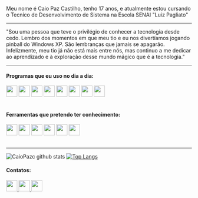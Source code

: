 Meu nome é Caio Paz Castilho, tenho 17 anos, e atualmente estou cursando o Tecníco de Desenvolvimento de Sistema na Escola SENAI "Luiz Pagliato" 

----

"Sou uma pessoa que teve o privilégio de conhecer a tecnologia desde cedo. Lembro dos momentos em que meu tio e eu nos divertíamos jogando pinball do Windows XP. São lembranças que jamais se apagarão. Infelizmente, meu tio já não está mais entre nós, mas continuo a me dedicar ao aprendizado e à exploração desse mundo mágico que é a tecnologia."



----

#### Programas que eu uso no dia a dia: 
<div>
  <img height="30em" src="https://img.shields.io/badge/HTML5-E34F26?style=for-the-badge&logo=html5&logoColor=white">
  <img height="30em" src="https://img.shields.io/badge/CSS3-1572B6?style=for-the-badge&logo=css3&logoColor=white">
  <img height="30em" src="https://img.shields.io/badge/JavaScript-F7DF1E?style=for-the-badge&logo=javascript&logoColor=white">
  <img height="30em" src="https://img.shields.io/badge/python-3670A0?style=for-the-badge&logo=python&logoColor=ffdd54">
  <img height="30em" src="https://img.shields.io/badge/GIT-E34F26?style=for-the-badge&logo=git&logoColor=white">
  <img height="30em" src="https://img.shields.io/badge/Windows-0078D6?style=for-the-badge&logo=windows&logoColor=white">
  <img height="30em" src="https://img.shields.io/badge/figma-%23F24E1E.svg?style=for-the-badge&logo=figma&logoColor=white">
  <img height="30em" src="https://img.shields.io/badge/flask-%23000.svg?style=for-the-badge&logo=flask&logoColor=white">
</div>
</br>

#### Ferramentas que pretendo ter conhecimento:
<div>
    <img height="30em" src="https://img.shields.io/badge/tailwindcss-38BDF8?style=for-the-badge&logo=tailwindcss&logoColor=white">
    <img height="30em" src="https://img.shields.io/badge/BOOTSTRAP-563d7c?style=for-the-badge&logo=bootstrap&logoColor=white">
    <img height="30em" src="https://img.shields.io/badge/react-%2320232a.svg?style=for-the-badge&logo=react&logoColor=%2361DAFB">
    <img height="30em" src="https://img.shields.io/badge/adobe%20photoshop-%2331A8FF.svg?style=for-the-badge&logo=adobe%20photoshop&logoColor=white">
    <img height="30em" src="https://img.shields.io/badge/Adobe%20Premiere%20Pro-9999FF.svg?style=for-the-badge&logo=Adobe%20Premiere%20Pro&logoColor=white">
    <img height="30em" src="https://img.shields.io/badge/Adobe%20Lightroom-31A8FF.svg?style=for-the-badge&logo=Adobe%20Lightroom&logoColor=white">
</div>
<br>

----

![CaioPazc github stats](https://github-readme-stats.vercel.app/api?username=CaioPazc&show_icons=true&theme=onedark)
[![Top Langs](https://github-readme-stats.vercel.app/api/top-langs/?username=CaioPazc&layout=compact&theme=onedark)](https://github.com/anuraghazra/github-readme-stats)

#### Contatos:

<div>
<a href="https://www.linkedin.com/in/caio-paz-castilho-32ba00288/">
  <img height="30em" src="https://img.shields.io/badge/LINKEDIN-0077B5?style=for-the-badge&logo=linkedin&logoColor=white">
</a>

<a href="mailto:caio22112006@outlook.com">
  <img height="30em" src="https://img.shields.io/badge/EMAIL-BB001B?style=for-the-badge&logo=gmail&logoColor=white">
</a>

<a href="https://www.instagram.com/caiopzc/">
  <img height="30em" src="https://img.shields.io/badge/Instagram-%23E4405F.svg?style=for-the-badge&logo=Instagram&logoColor=white">
</a>
</div>
<br>

